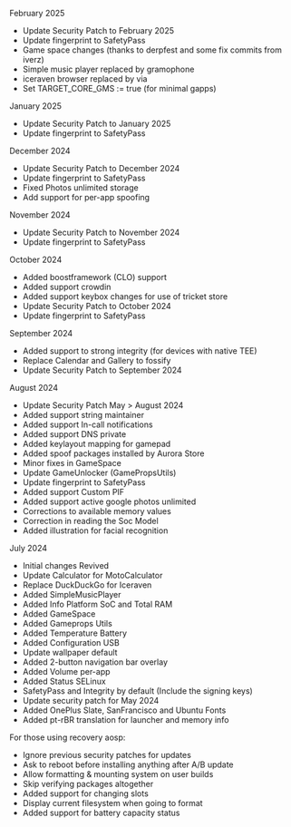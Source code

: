 February 2025

- Update Security Patch to February 2025
- Update fingerprint to SafetyPass
- Game space changes (thanks to derpfest and some fix commits from iverz)
- Simple music player replaced by gramophone
- iceraven browser replaced by via
- Set TARGET_CORE_GMS := true (for minimal gapps)

January 2025

- Update Security Patch to January 2025
- Update fingerprint to SafetyPass

December 2024

- Update Security Patch to December 2024
- Update fingerprint to SafetyPass
- Fixed Photos unlimited storage
- Add support for per-app spoofing

November 2024

- Update Security Patch to November 2024
- Update fingerprint to SafetyPass

October 2024

- Added boostframework (CLO) support
- Added support crowdin
- Added support keybox changes for use of tricket store
- Update Security Patch to October 2024
- Update fingerprint to SafetyPass

September 2024

- Added support to strong integrity (for devices with native TEE)
- Replace Calendar and Gallery to fossify
- Update Security Patch to September 2024

August 2024

- Update Security Patch May > August 2024
- Added support string maintainer
- Added support In-call notifications
- Added support DNS private
- Added keylayout mapping for gamepad
- Added spoof packages installed by Aurora Store
- Minor fixes in GameSpace
- Update GameUnlocker (GamePropsUtils)
- Update fingerprint to SafetyPass
- Added support Custom PIF
- Added support active google photos unlimited
- Corrections to available memory values
- Correction in reading the Soc Model
- Added illustration for facial recognition

July 2024

- Initial changes Revived
- Update Calculator for MotoCalculator
- Replace DuckDuckGo for Iceraven
- Added SimpleMusicPlayer
- Added Info Platform SoC and Total RAM
- Added GameSpace
- Added Gameprops Utils
- Added Temperature Battery
- Added Configuration USB
- Update wallpaper default
- Added 2-button navigation bar overlay
- Added Volume per-app
- Added Status SELinux
- SafetyPass and Integrity by default (Include the signing keys)
- Update security patch for May 2024
- Added OnePlus Slate, SanFrancisco and Ubuntu Fonts
- Added pt-rBR translation for launcher and memory info

For those using recovery aosp:

- Ignore previous security patches for updates
- Ask to reboot before installing anything after A/B update
- Allow formatting & mounting system on user builds
- Skip verifying packages altogether
- Added support for changing slots
- Display current filesystem when going to format
- Added support for battery capacity status
